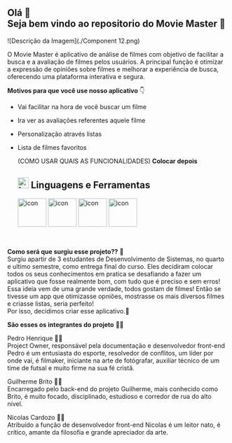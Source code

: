 ## Olá 👋 <br> Seja bem vindo ao repositorio do Movie Master 🎥


![Descrição da Imagem](./Component 12.png)

O Movie Master é aplicativo de análise de filmes com objetivo de facilitar a busca e a avaliação de filmes pelos usuários. 
A principal função é otimizar a expressão de opiniões sobre filmes e melhorar a experiência de busca, oferecendo uma plataforma interativa e segura. 

**Motivos para que você use nosso aplicativo** 👇
- Vai facilitar na hora de você buscar um filme
- Ira ver as avaliações referentes aquele filme
- Personalização através listas
- Lista de filmes favoritos

  (COMO USAR
  QUAIS AS FUNCIONALIDADES) **Colocar depois**



  <div> <h2><img src="https://cdn-icons-png.flaticon.com/512/2572/2572708.png" width="25" height="25" alt="Imagem icon sobre" />   Linguagens e Ferramentas </h2></div>

  
  <tr>
    
    
    <td align="center" width="96">
        <img src="https://techstack-generator.vercel.app/react-icon.svg" alt="icon" width="65" height="65" />
    </td>

    </td>
  </tr>
  <tr>
    </td>
    <td align="center" width="96">
        <img src="https://techstack-generator.vercel.app/js-icon.svg" alt="icon" width="65" height="65" />
    </td>
    </td>
        <img src="https://techstack-generator.vercel.app/mysql-icon.svg" alt="icon" width="65" height="65" />
    </td>
    <td align="center" width="96">
        <img src="https://user-images.githubusercontent.com/74038190/212257460-738ff738-247f-4445-a718-cdd0ca76e2db.gif" alt="icon" width="65" height="65" />
    </td>
  </tr>
</table> <br>
  


**Como será que surgiu esse projeto??** 🤔<br>
Surgiu apartir de 3 estudantes de Desenvolvimento de Sistemas, no quarto e ultimo semestre, como entrega final do curso. 
Eles decidiram colocar todos os seus conhecimentos em pratica se desafiando a fazer um aplicativo que fosse realmente bom, com tudo que é preciso e sem erros! 
Essa ideia vem de uma grande verdade, todos gostam de filmes! Então se tivesse um app que otimizasse opniões, mostrasse os mais diversos filmes e criasse listas, seria perfeito!    
Por isso, decidimos criar esse aplicativo.🤩

**São esses os integrantes do projeto** 🧑‍💻

Pedro Henrique 🙋‍♂️<br>
Project Owner, responsável pela documentação e desenvolvedor front-end
Pedro é um entusiasta do esporte, resolvedor de conflitos, um líder por onde vai, é filmaker, iniciante na arte de fotógrafar, auxiliar técnico de um time de futsal e muito firme na sua fé cristã. 

Guilherme Brito 🙋‍♂️<br>
Encarregado pelo back-end do projeto
Guilherme, mais conhecido como Brito, é muito focado, disciplinado, estudioso e corredor de rua do alto nível.

Nicolas Cardozo 🙋‍♂️<br>
Atribuído a função de desenvolvedor front-end
Nicolas é um leitor nato, é crítico, amante da filosofia e grande apreciador da arte. 



